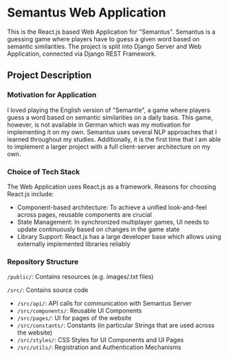 # Semantus Web Application
This is the React.js based Web Application for "Semantus". Semantus is a guessing game where players have to guess a given word based on semantic similarities. The project is split into Django Server and Web Application, connected via Django REST Framework.

## Project Description

### Motivation for Application
I loved playing the English version of "Semantle", a game where players guess a word based on semantic similarities on a daily basis. This game, however, is not available in German which was my motivation for implementing it on my own. Semantus uses several NLP approaches that I learned throughout my studies. Additionally, it is the first time that I am able to implement a larger project with a full client-server architecture on my own. 

### Choice of Tech Stack
The Web Application uses React.js as a framework. Reasons for choosing React.js include:
+ Component-based architecture: To achieve a unified look-and-feel across pages, reusable components are crucial
+ State Management: In synchronized multiplayer games, UI needs to update continuously based on changes in the game state
+ Library Support: React.js has a large developer base which allows using externally implemented libraries reliably

### Repository Structure

`/public/`: Contains resources (e.g. images/.txt files)

`/src/`: Contains source code
+ `/src/api/`: API calls for communication with Semantus Server
+ `/src/components/`: Reusable UI Components
+ `/src/pages/`: UI for pages of the website
+ `/src/constants/`: Constants (in particular Strings that are used across the website)
+ `/src/styles/`: CSS Styles for UI Components and UI Pages
+ `/src/utils/`: Registration and Authentication Mechanisms
